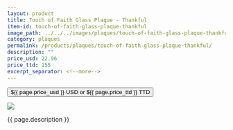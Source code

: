```yaml
---
layout: product
title: Touch of Faith Glass Plaque - Thankful
item-id: touch-of-faith-glass-plaque-thankful
image_path: ../../../images/plaques/touch-of-faith-glass-plaque-thankful.jpg
category: plaques
permalink: /products/plaques/touch-of-faith-glass-plaque-thankful/
description: ""
price_usd: 22.96
price_ttd: 155
excerpt_separator: <!--more-->
---
```


<button class="bg-blue-500 hover:bg-blue-700 text-white font-bold my-2 py-2 px-4 w-full snipcart-add-item" 
data-item-id="{{ page.item-id }}" 
data-item-price="{{page.price_usd}}"
data-item-url="{{ site.url }}/{{ page.category }}"
data-item-description="{{ page.description }}"
data-item-image="{{ page.image_path }}"
data-item-name="{{ page.title }}"
data-item-categories="{{ page.category }}">
${{ page.price_usd }} USD or ${{ page.price_ttd }} TTD
</button>

<!--more-->
<div class="flex flex-wrap">
  <div class="w-64 p-4 h-auto">
    <a data-fancybox="gallery" href="{{ page.image_path }}"><img src="{{ page.image_path }}"></a>
  </div>
  <div class="sm:flex-1">
    <p class="p-4 text-gray-700">
      {{ page.description }}
    </p>
  </div>
</div>
